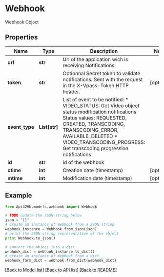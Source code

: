 # Webhook

Webhook Object

## Properties
Name | Type | Description | Notes
------------ | ------------- | ------------- | -------------
**url** | **str** | Url of the application wich is receiving Notifications | 
**token** | **str** | Optionnal Secret token to validate notifications. Sent with the request in the X-Vpass-Token HTTP header. | [optional] 
**event_type** | **List[str]** | List of event to be notified:   * VIDEO_STATUS: Get Video object status modification notifications   Status values: REQUESTED, CREATED, TRANSCODING, TRANSCODING_ERROR, AVAILABLE, DELETED   * VIDEO_TRANSCODING_PROGRESS: Get transcoding progression notifications | 
**id** | **str** | id of the webhook | 
**ctime** | **int** | Creation date (timestamp) | [optional] 
**mtime** | **int** | Modification date (timestamp) | [optional] 

## Example

```python
from Api42Vb.models.webhook import Webhook

# TODO update the JSON string below
json = "{}"
# create an instance of Webhook from a JSON string
webhook_instance = Webhook.from_json(json)
# print the JSON string representation of the object
print Webhook.to_json()

# convert the object into a dict
webhook_dict = webhook_instance.to_dict()
# create an instance of Webhook from a dict
webhook_form_dict = webhook.from_dict(webhook_dict)
```
[[Back to Model list]](../README.md#documentation-for-models) [[Back to API list]](../README.md#documentation-for-api-endpoints) [[Back to README]](../README.md)


